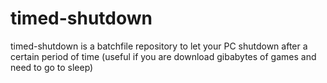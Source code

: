 # timed-shutdown
timed-shutdown is a batchfile repository to let your PC shutdown after a certain period of time (useful if you are download gibabytes of games and need to go to sleep)
